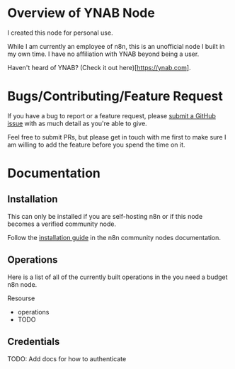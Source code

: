 # Overview of YNAB Node
I created this node for personal use.

While I am currently an employee of n8n, this is an unofficial node I built in my own time. 
I have no affiliation with YNAB beyond being a user.

Haven't heard of YNAB? (Check it out here)[https://ynab.com].

# Bugs/Contributing/Feature Request

If you have a bug to report or a feature request, please [submit a GitHub issue](https://github.com/liamdmcgarrigle/n8n-nodes-ynab/issues/new) with as much detail as you're able to give.

Feel free to submit PRs, but please get in touch with me first to make sure I am willing to add the feature before you spend the time on it.

# Documentation

## Installation

This can only be installed if you are self-hosting n8n or if this node becomes a verified community node.

Follow the [installation guide](https://docs.n8n.io/integrations/community-nodes/installation/) in the n8n community nodes documentation.

## Operations

Here is a list of all of the currently built operations in the you need a budget n8n node.

Resourse
- operations
- TODO

## Credentials

TODO: Add docs for how to authenticate

